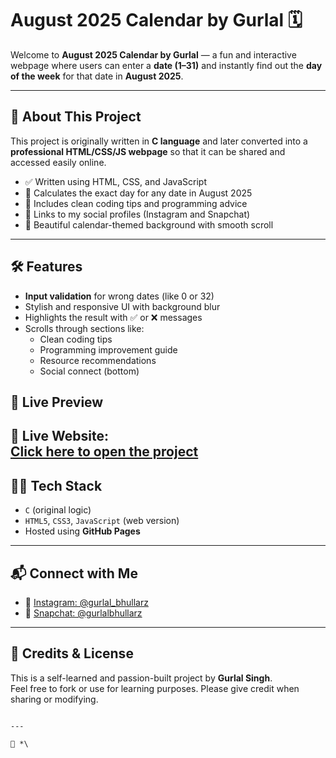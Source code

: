 
# August 2025 Calendar by Gurlal 🗓

Welcome to **August 2025 Calendar by Gurlal** — a fun and interactive webpage where users can enter a **date (1–31)** and instantly find out the **day of the week** for that date in **August 2025**.

---

## 🌟 About This Project

This project is originally written in **C language** and later converted into a **professional HTML/CSS/JS webpage** so that it can be shared and accessed easily online.

- ✅ Written using HTML, CSS, and JavaScript
- 📅 Calculates the exact day for any date in August 2025
- 🧠 Includes clean coding tips and programming advice
- 🔗 Links to my social profiles (Instagram and Snapchat)
- 🎨 Beautiful calendar-themed background with smooth scroll

---

## 🛠 Features

- **Input validation** for wrong dates (like 0 or 32)
- Stylish and responsive UI with background blur
- Highlights the result with ✅ or ❌ messages
- Scrolls through sections like:
  - Clean coding tips
  - Programming improvement guide
  - Resource recommendations
  - Social connect (bottom)

## 📸 Live Preview
🔗 **Live Website:**  
[Click here to open the project](https://gurlalbhullarz.github.io/August-2025-calendar/)
---

## 👨‍💻 Tech Stack

- `C` (original logic)
- `HTML5`, `CSS3`, `JavaScript` (web version)
- Hosted using **GitHub Pages**

---

## 📬 Connect with Me

- 📸 [Instagram: @gurlal_bhullarz](https://www.instagram.com/gurlal_bhullarz)
- 👻 [Snapchat: @gurlalbhullarz](https://www.snapchat.com/add/gurlalbhullarz)

---

## 🧠 Credits & License

This is a self-learned and passion-built project by **Gurlal Singh**.  
Feel free to fork or use for learning purposes. Please give credit when sharing or modifying.

```

---

📌 *\
